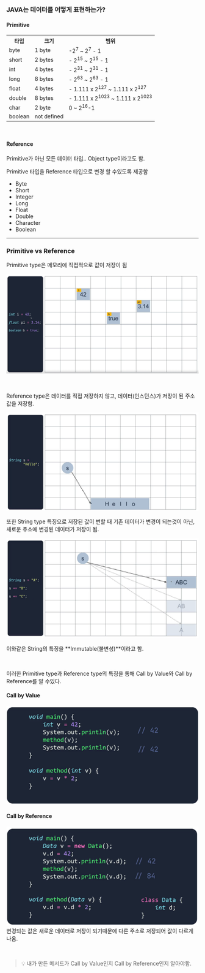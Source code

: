 ### JAVA는 데이터를 어떻게 표현하는가?

#### Primitive
<table>
    <tr>
        <th>타입</th>
        <th>크기</th>
        <th>범위</th>
    <tr>
    <tr>
        <td>byte</td>
        <td>1 byte</td>
        <td>-2<sup>7</sup> ~ 2<sup>7</sup> - 1</td>
    </tr>
    <tr>
        <td>short</td>
        <td>2 bytes</td>
        <td>- 2<sup>15</sup> ~ 2<sup>15</sup> - 1</td>
    </tr>
    <tr>
        <td>int</td>
        <td>4 bytes</td>
        <td>- 2<sup>31</sup> ~ 2<sup>31</sup> - 1</td>
    </tr>
    <tr>
        <td>long</td>
        <td>8 bytes</td>
        <td>- 2<sup>63</sup> ~ 2<sup>63</sup> - 1</td>
    </tr>
    <tr>
        <td>float</td>
        <td>4 bytes</td>
        <td>- 1.111 x 2<sup>127</sup> ~ 1.111 x 2<sup>127</sup></td>
    </tr>
    <tr>
        <td>double</td>
        <td>8 bytes</td>
        <td>- 1.111 x 2<sup>1023</sup> ~ 1.111 x 2<sup>1023</sup></td>
    </tr>
    <tr>
        <td>char</td>
        <td>2 byte</td>
        <td>0 ~ 2<sup>16</sup>-1</td>
    </tr>
    <tr>
        <td>boolean</td>
        <td>not defined</td>
        <td></td>
    </tr>
</table>

<br>

#### Reference
Primitive가 아닌 모든 데이터 타입.. Object type이라고도 함.

Primitive 타입을 Reference 타입으로 변경 할 수있도록 제공함
- Byte
- Short
- Integer
- Long
- Float
- Double
- Character
- Boolean

<hr>

### Primitive vs Reference 

Primitive type은 메모리에 직접적으로 값이 저장이 됨

![img.png](img/img_4.png)

<br>

Reference type은 데이터를 직접 저장하지 않고, 데이터(인스턴스)가 저장이 된 주소값을 저장함.

![img_1.png](img/img_5.png)

또한 String type 특징으로 저장된 값이 변할 때 기존 데이터가 변경이 되는것이 아닌, 새로운 주소에 변경된 데이터가 저장이 됨.

![img_2.png](img/img_6.png)

이와같은 String의 특징을 **Immutable(불변성)**이라고 함.

<br>

이러한 Primitive type과 Reference type의 특징을 통해 Call by Value와 Call by Reference를 알 수있다.

#### Call by Value

![img_3.png](img/img_7.png)

#### Call by Reference

![img_4.png](img/img_8.png)
변경되는 값은 새로운 데이터로 저장이 되기때문에 다른 주소로 저장되어 값이 다르게 나옴.

<br>

> 💡 내가 만든 메서드가 Call by Value인지 Call by Reference인지 알아야함.